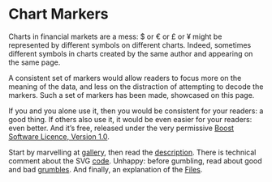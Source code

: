 # Chart Markers
 
Charts in financial markets are a mess: $ or &euro; or &pound; or &yen; might be represented by different symbols on different charts. 
Indeed, sometimes different symbols in charts created by the same author and appearing on the same page.

A consistent set of markers would allow readers to focus more on the meaning of the data, and less on the distraction of attempting to decode the markers. 
Such a set of markers has been made, showcased on this page.

If you and you alone use it, then you would be consistent for your readers: a good thing. 
If others also use it, it would be even easier for your readers: even better. 
And it&rsquo;s free, released under the very permissive [Boost Software Licence, Version&nbsp;1.0](http://opensource.org/licenses/bsl1.0.html).

Start by marvelling at 
[gallery](Documentation/ChartMarkers_Gallery.md), then read the 
[description](Documentation/ChartMarkers_Description.md). There is technical comment about the SVG 
[code](Documentation/ChartMarkers_Code.md). Unhappy: before gumbling, read about good and bad 
[grumbles](Documentation/ChartMarkers_Grumbles.md). And finally, an explanation of the 
[Files](Documentation/ChartMarkers_Files.md).
